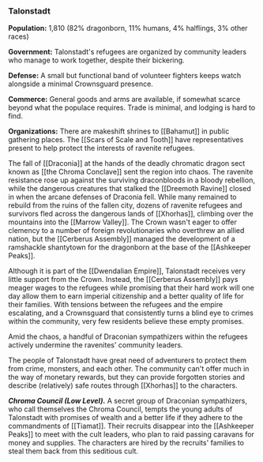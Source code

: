 ### Talonstadt

**Population:** 1,810 (82% dragonborn, 11% humans, 4% halflings, 3% other races)

**Government:** Talonstadt's refugees are organized by community leaders who manage to work together, despite their bickering.

**Defense:** A small but functional band of volunteer fighters keeps watch alongside a minimal Crownsguard presence.

**Commerce:** General goods and arms are available, if somewhat scarce beyond what the populace requires. Trade is minimal, and lodging is hard to find.

**Organizations:** There are makeshift shrines to [[Bahamut]] in public gathering places. The [[Scars of Scale and Tooth]] have representatives present to help protect the interests of ravenite refugees.

The fall of [[Draconia]] at the hands of the deadly chromatic dragon sect known as [[the Chroma Conclave]] sent the region into chaos. The ravenite resistance rose up against the surviving draconbloods in a bloody rebellion, while the dangerous creatures that stalked the [[Dreemoth Ravine]] closed in when the arcane defenses of Draconia fell. While many remained to rebuild from the ruins of the fallen city, dozens of ravenite refugees and survivors fled across the dangerous lands of [[Xhorhas]], climbing over the mountains into the [[Marrow Valley]]. The Crown wasn't eager to offer clemency to a number of foreign revolutionaries who overthrew an allied nation, but the [[Cerberus Assembly]] managed the development of a ramshackle shantytown for the dragonborn at the base of the [[Ashkeeper Peaks]].

Although it is part of the [[Dwendalian Empire]], Talonstadt receives very little support from the Crown. Instead, the [[Cerberus Assembly]] pays meager wages to the refugees while promising that their hard work will one day allow them to earn imperial citizenship and a better quality of life for their families. With tensions between the refugees and the empire escalating, and a Crownsguard that consistently turns a blind eye to crimes within the community, very few residents believe these empty promises.

Amid the chaos, a handful of Draconian sympathizers within the refugees actively undermine the ravenites' community leaders.

The people of Talonstadt have great need of adventurers to protect them from crime, monsters, and each other. The community can't offer much in the way of monetary rewards, but they can provide forgotten stories and describe (relatively) safe routes through [[Xhorhas]] to the characters.

_**Chroma Council (Low Level).**_ A secret group of Draconian sympathizers, who call themselves the Chroma Council, tempts the young adults of Talonstadt with promises of wealth and a better life if they adhere to the commandments of [[Tiamat]]. Their recruits disappear into the [[Ashkeeper Peaks]] to meet with the cult leaders, who plan to raid passing caravans for money and supplies. The characters are hired by the recruits' families to steal them back from this seditious cult.